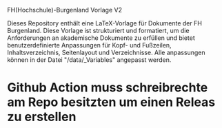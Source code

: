 

FH(Hochschule)-Burgenland Vorlage V2

Dieses Repository enthält eine LaTeX-Vorlage für Dokumente der FH Burgenland. Diese Vorlage ist strukturiert und formatiert, um die Anforderungen an akademische Dokumente zu erfüllen und bietet benutzerdefinierte Anpassungen für Kopf- und Fußzeilen, Inhaltsverzeichnis, Seitenlayout und Verzeichnisse.
Alle anpassungen können in der Datei "/data/_Variables" angepasst werden.

# Github Action muss schreibrechte am Repo besitzten um einen Releas zu erstellen
